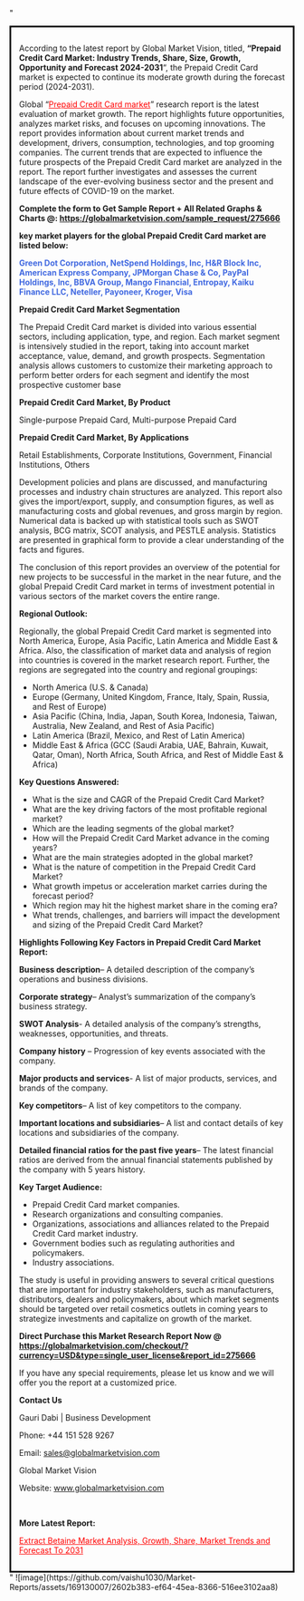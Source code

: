 "<div style='border: 3px solid black; padding: 1em;'>

According to the latest report by Global Market Vision, titled, <strong>“Prepaid Credit Card Market: Industry Trends, Share, Size, Growth, Opportunity and Forecast 2024-2031</strong>“, the Prepaid Credit Card market is expected to continue its moderate growth during the forecast period (2024-2031).

Global “<a style='color: #ff0000;' href='https://globalmarketvision.com/reports/global-prepaid-credit-card-market/275666'>Prepaid Credit Card market</a>” research report is the latest evaluation of market growth. The report highlights future opportunities, analyzes market risks, and focuses on upcoming innovations. The report provides information about current market trends and development, drivers, consumption, technologies, and top grooming companies. The current trends that are expected to influence the future prospects of the Prepaid Credit Card market are analyzed in the report. The report further investigates and assesses the current landscape of the ever-evolving business sector and the present and future effects of COVID-19 on the market.

<strong>Complete the form to Get Sample Report + All Related Graphs &amp; Charts @: <a style='color: #ff0000;' href='https://globalmarketvision.com/sample_request/275666?utm_source=linkedinPulse&utm_medium=SN&utm_campaign=SN'><strong>https://globalmarketvision.com/sample_request/275666</strong></a></strong>

<strong>key market players for the global Prepaid Credit Card market are listed below:</strong>

<strong style='color: #4169e1;'>Green Dot Corporation, NetSpend Holdings, Inc, H&R Block Inc, American Express Company, JPMorgan Chase & Co, PayPal Holdings, Inc, BBVA Group, Mango Financial, Entropay, Kaiku Finance LLC, Neteller, Payoneer, Kroger, Visa</strong>

<strong>Prepaid Credit Card Market Segmentation</strong>

The Prepaid Credit Card market is divided into various essential sectors, including application, type, and region. Each market segment is intensively studied in the report, taking into account market acceptance, value, demand, and growth prospects. Segmentation analysis allows customers to customize their marketing approach to perform better orders for each segment and identify the most prospective customer base

<strong>Prepaid Credit Card Market, By Product</strong>

Single-purpose Prepaid Card, Multi-purpose Prepaid Card

<strong>Prepaid Credit Card Market, By Applications</strong>

Retail Establishments, Corporate Institutions, Government, Financial Institutions, Others

Development policies and plans are discussed, and manufacturing processes and industry chain structures are analyzed. This report also gives the import/export, supply, and consumption figures, as well as manufacturing costs and global revenues, and gross margin by region. Numerical data is backed up with statistical tools such as SWOT analysis, BCG matrix, SCOT analysis, and PESTLE analysis. Statistics are presented in graphical form to provide a clear understanding of the facts and figures.

The conclusion of this report provides an overview of the potential for new projects to be successful in the market in the near future, and the global Prepaid Credit Card market in terms of investment potential in various sectors of the market covers the entire range.

<strong>Regional Outlook:</strong>

Regionally, the global Prepaid Credit Card market is segmented into North America, Europe, Asia Pacific, Latin America and Middle East &amp; Africa. Also, the classification of market data and analysis of region into countries is covered in the market research report. Further, the regions are segregated into the country and regional groupings:
<ul>
  <li>North America (U.S. &amp; Canada)</li>
  <li>Europe (Germany, United Kingdom, France, Italy, Spain, Russia, and Rest of Europe)</li>
  <li>Asia Pacific (China, India, Japan, South Korea, Indonesia, Taiwan, Australia, New Zealand, and Rest of Asia Pacific)</li>
  <li>Latin America (Brazil, Mexico, and Rest of Latin America)</li>
  <li>Middle East &amp; Africa (GCC (Saudi Arabia, UAE, Bahrain, Kuwait, Qatar, Oman), North Africa, South Africa, and Rest of Middle East &amp; Africa)</li>
</ul>
<strong>Key Questions Answered:</strong>
<ul>
  <li>What is the size and CAGR of the Prepaid Credit Card Market?</li>
  <li>What are the key driving factors of the most profitable regional market?</li>
  <li>Which are the leading segments of the global market?</li>
  <li>How will the Prepaid Credit Card Market advance in the coming years?</li>
  <li>What are the main strategies adopted in the global market?</li>
  <li>What is the nature of competition in the Prepaid Credit Card Market?</li>
  <li>What growth impetus or acceleration market carries during the forecast period?</li>
  <li>Which region may hit the highest market share in the coming era?</li>
  <li>What trends, challenges, and barriers will impact the development and sizing of the Prepaid Credit Card Market?</li>
</ul>
<strong>Highlights Following Key Factors in Prepaid Credit Card Market Report:</strong>

<strong>Business description</strong>– A detailed description of the company’s operations and business divisions.

<strong>Corporate strategy</strong>– Analyst’s summarization of the company’s business strategy.

<strong>SWOT Analysis</strong>- A detailed analysis of the company’s strengths, weaknesses, opportunities, and threats.

<strong>Company history</strong> – Progression of key events associated with the company.

<strong>Major products and services</strong>- A list of major products, services, and brands of the company.

<strong>Key competitors</strong>– A list of key competitors to the company.

<strong>Important locations and subsidiaries</strong>– A list and contact details of key locations and subsidiaries of the company.

<strong>Detailed financial ratios for the past five years</strong>– The latest financial ratios are derived from the annual financial statements published by the company with 5 years history.

<strong>Key Target Audience:</strong>
<ul>
  <li>Prepaid Credit Card market companies.</li>
  <li>Research organizations and consulting companies.</li>
  <li>Organizations, associations and alliances related to the Prepaid Credit Card market industry.</li>
  <li>Government bodies such as regulating authorities and policymakers.</li>
  <li>Industry associations.</li>
</ul>
The study is useful in providing answers to several critical questions that are important for industry stakeholders, such as manufacturers, distributors, dealers and policymakers, about which market segments should be targeted over retail cosmetics outlets in coming years to strategize investments and capitalize on growth of the market.

<strong>Direct Purchase this Market Research Report Now @ </strong><strong><a style='color: #ff0000;' href='https://globalmarketvision.com/checkout/?currency=USD&type=single_user_license&report_id=275666?utm_source=linkedinPulse&utm_medium=SN&utm_campaign=SN'><strong>https://globalmarketvision.com/checkout/?currency=USD&type=single_user_license&report_id=275666</strong></a></strong>

If you have any special requirements, please let us know and we will offer you the report at a customized price.
<p id='ember58' class='ember-view reader-content-blocks__paragraph'><strong>Contact Us</strong></p>
<p id='ember59' class='ember-view reader-content-blocks__paragraph'>Gauri Dabi | Business Development</p>
<p id='ember60' class='ember-view reader-content-blocks__paragraph'>Phone: +44 151 528 9267</p>
Email: <a href='mailto:sales@globalmarketvision.com'>sales@globalmarketvision.com</a>

Global Market Vision

Website: <a href='http://www.globalmarketvision.com'>www.globalmarketvision.com</a>

&nbsp;

<strong>More Latest Report:</strong>

<a style='color: #ff0000;' href='https://www.linkedin.com/pulse/extract-betaine-market-analysis-growth-share-trends-forecast-raut-0gjhf/?published=t'>Extract Betaine Market Analysis, Growth, Share, Market Trends and Forecast To 2031</a>

</div>"
![image](https://github.com/vaishu1030/Market-Reports/assets/169130007/2602b383-ef64-45ea-8366-516ee3102aa8)
